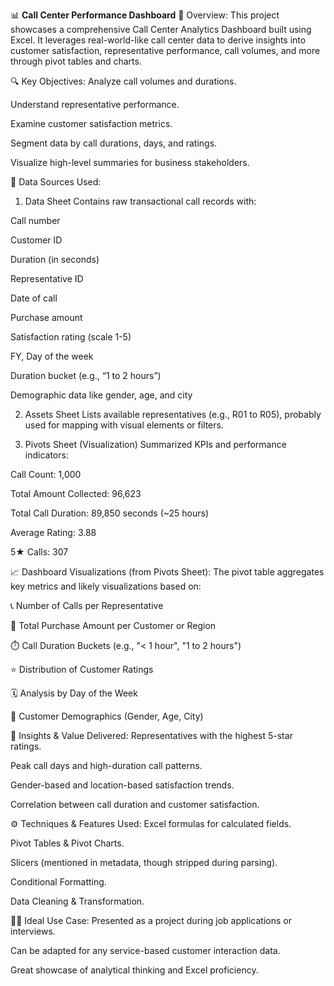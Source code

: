 📊 **Call Center Performance Dashboard**
🧩 Overview:
This project showcases a comprehensive Call Center Analytics Dashboard built using Excel. It leverages real-world-like call center data to derive insights into customer satisfaction, representative performance, call volumes, and more through pivot tables and charts.

🔍 Key Objectives:
Analyze call volumes and durations.

Understand representative performance.

Examine customer satisfaction metrics.

Segment data by call durations, days, and ratings.

Visualize high-level summaries for business stakeholders.

📁 Data Sources Used:
1. Data Sheet
Contains raw transactional call records with:

Call number

Customer ID

Duration (in seconds)

Representative ID

Date of call

Purchase amount

Satisfaction rating (scale 1-5)

FY, Day of the week

Duration bucket (e.g., “1 to 2 hours”)

Demographic data like gender, age, and city

2. Assets Sheet
Lists available representatives (e.g., R01 to R05), probably used for mapping with visual elements or filters.

3. Pivots Sheet (Visualization)
Summarized KPIs and performance indicators:

Call Count: 1,000

Total Amount Collected: 96,623

Total Call Duration: 89,850 seconds (~25 hours)

Average Rating: 3.88

5★ Calls: 307

📈 Dashboard Visualizations (from Pivots Sheet):
The pivot table aggregates key metrics and likely visualizations based on:

📞 Number of Calls per Representative

💸 Total Purchase Amount per Customer or Region

⏱️ Call Duration Buckets (e.g., "< 1 hour", "1 to 2 hours")

⭐ Distribution of Customer Ratings

🗓️ Analysis by Day of the Week

👥 Customer Demographics (Gender, Age, City)

🎯 Insights & Value Delivered:
Representatives with the highest 5-star ratings.

Peak call days and high-duration call patterns.

Gender-based and location-based satisfaction trends.

Correlation between call duration and customer satisfaction.

⚙️ Techniques & Features Used:
Excel formulas for calculated fields.

Pivot Tables & Pivot Charts.

Slicers (mentioned in metadata, though stripped during parsing).

Conditional Formatting.

Data Cleaning & Transformation.

🧑‍💼 Ideal Use Case:
Presented as a project during job applications or interviews.

Can be adapted for any service-based customer interaction data.

Great showcase of analytical thinking and Excel proficiency.
